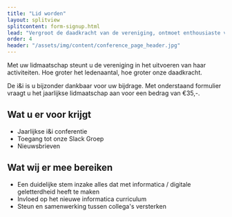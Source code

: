 ```yaml
---
title: "Lid worden"
layout: splitview
splitcontent: form-signup.html
lead: "Vergroot de daadkracht van de vereniging, ontmoet enthousiaste vakgenoten en collega’s, wissel ervaringen uit en inspireer elkaar."
order: 4
header: "/assets/img/content/conference_page_header.jpg"
---
```

Met uw lidmaatschap steunt u de vereniging in het uitvoeren van haar activiteiten. Hoe groter het ledenaantal, hoe groter onze daadkracht.

De i&i is u bijzonder dankbaar voor uw bijdrage. Met onderstaand formulier vraagt u het jaarlijkse lidmaatschap aan voor een bedrag van €35,-.

## Wat u er voor krijgt
- Jaarlijkse i&i conferentie
- Toegang tot onze Slack Groep
- Nieuwsbrieven

## Wat wij er mee bereiken
- Een duidelijke stem inzake alles dat met informatica / digitale geletterdheid heeft te maken
- Invloed op het nieuwe informatica curriculum
- Steun en samenwerking tussen collega's versterken
